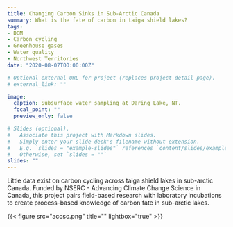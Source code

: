 ```yaml
---
title: Changing Carbon Sinks in Sub-Arctic Canada
summary: What is the fate of carbon in taiga shield lakes?
tags:
- DOM
- Carbon cycling
- Greenhouse gases
- Water quality
- Northwest Territories
date: "2020-08-07T00:00:00Z"

# Optional external URL for project (replaces project detail page).
# external_link: ""

image:
  caption: Subsurface water sampling at Daring Lake, NT.
  focal_point: ""
  preview_only: false

# Slides (optional).
#   Associate this project with Markdown slides.
#   Simply enter your slide deck's filename without extension.
#   E.g. `slides = "example-slides"` references `content/slides/example-slides.md`.
#   Otherwise, set `slides = ""`
slides: ""
---
```


Little data exist on carbon cycling across taiga shield lakes in sub-arctic Canada. Funded by NSERC - Advancing Climate Change Science in Canada, this project pairs field-based research with laboratory incubations to create process-based knowledge of carbon fate in sub-arctic lakes.

{{< figure src="accsc.png" title="" lightbox="true" >}}
